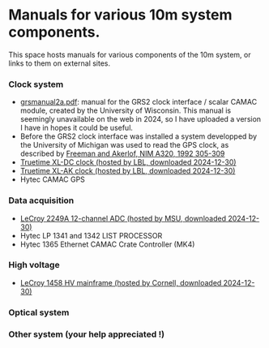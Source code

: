 # Manuals for various 10m system components.

This space hosts manuals for various components of the 10m system, or links to them on external sites.

### Clock system

- [grsmanual2a.pdf](https://github.com/Whipple10m/Documentation/blob/main/components/gpsmanual2a.pdf): manual for the GRS2 clock interface / scalar CAMAC module, created by the University of Wisconsin. This manual is seemingly unavailable on the web in 2024, so I have uploaded a version I have in hopes it could be useful.
- Before the GRS2 clock interface was installed a system developped by the University of Michigan was used to read the GPS clock, as described by [Freeman and Akerlof, NIM A320, 1992 305-309](https://deepblue.lib.umich.edu/bitstream/handle/2027.42/29901/0000258.pdf)
- [Truetime XL-DC clock (hosted by LBL, downloaded 2024-12-30)](https://glacier.lbl.gov/gtp/DOM/Support/xl-dc-manual.pdf)
- [Truetime XL-AK clock (hosted by LBL, downloaded 2024-12-30)](https://glacier.lbl.gov/gtp/DOM/Support/xl-ak-manual.pdf)
- Hytec CAMAC GPS

### Data acquisition

- [LeCroy 2249A 12-channel ADC (hosted by MSU, downloaded 2024-12-30)](https://groups.frib.msu.edu/nscl_library/manuals/lecroy/lecroy-2249A-SG-W.pdf)
- Hytec LP 1341 and 1342 LIST PROCESSOR
- Hytec 1365 Ethernet CAMAC Crate Controller (MK4)

### High voltage

- [LeCroy 1458 HV mainframe (hosted by Cornell, downloaded 2024-12-30)](https://www.classe.cornell.edu/~xs32/hv/doc/pdf/1458_Manual.pdf)

### Optical system

### Other system (your help appreciated !)
